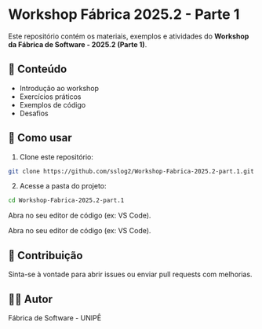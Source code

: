 # Workshop Fábrica 2025.2 - Parte 1

Este repositório contém os materiais, exemplos e atividades do **Workshop da Fábrica de Software - 2025.2 (Parte 1)**.

## 📌 Conteúdo
- Introdução ao workshop
- Exercícios práticos
- Exemplos de código
- Desafios

## 🚀 Como usar
1. Clone este repositório:

```bash
git clone https://github.com/sslog2/Workshop-Fabrica-2025.2-part.1.git
```

2. Acesse a pasta do projeto:

 ``` bash 
 cd Workshop-Fabrica-2025.2-part.1
 ```

Abra no seu editor de código (ex: VS Code).

Abra no seu editor de código (ex: VS Code).

## 🤝 Contribuição

Sinta-se à vontade para abrir issues ou enviar pull requests com melhorias.

## 👨‍💻 Autor

Fábrica de Software - UNIPÊ

